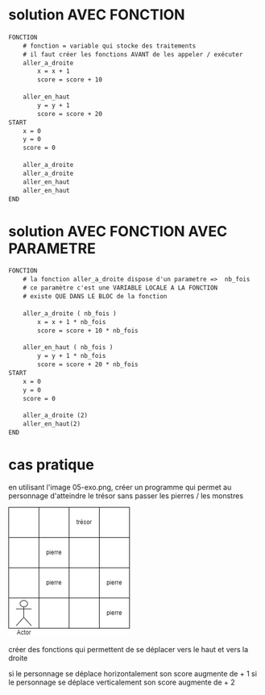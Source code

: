 # solution AVEC FONCTION


```txt
FONCTION
    # fonction = variable qui stocke des traitements
    # il faut créer les fonctions AVANT de les appeler / exécuter
    aller_a_droite  
        x = x + 1
        score = score + 10

    aller_en_haut
        y = y + 1
        score = score + 20  
START
    x = 0
    y = 0
    score = 0

    aller_a_droite 
    aller_a_droite
    aller_en_haut
    aller_en_haut
END
``` 


# solution AVEC FONCTION AVEC PARAMETRE



```txt
FONCTION
    # la fonction aller_a_droite dispose d'un parametre =>  nb_fois
    # ce paramètre c'est une VARIABLE LOCALE A LA FONCTION
    # existe QUE DANS LE BLOC de la fonction 

    aller_a_droite ( nb_fois )
        x = x + 1 * nb_fois
        score = score + 10 * nb_fois

    aller_en_haut ( nb_fois )
        y = y + 1 * nb_fois
        score = score + 20 * nb_fois
START
    x = 0
    y = 0
    score = 0

    aller_a_droite (2)
    aller_en_haut(2)
END
``` 

# cas pratique 

en utilisant l'image 05-exo.png, créer un programme qui permet au personnage d'atteindre le trésor sans passer les pierres / les monstres

![](https://github.com/webdevproformation/math-python-greta-oct-2024/blob/main/jour01/05-exo.png)

créer des fonctions qui permettent de se déplacer vers le haut et vers la droite

si le personnage se déplace horizontalement son score augmente de + 1
si le personnage se déplace verticalement  son score augmente de + 2
